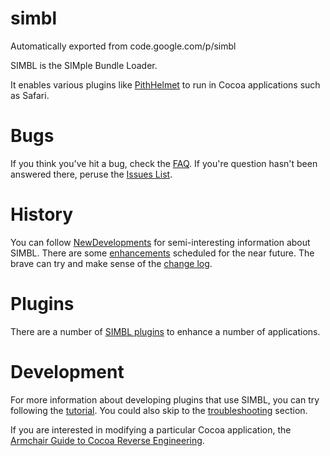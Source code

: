 # simbl
Automatically exported from code.google.com/p/simbl


SIMBL is the SIMple Bundle Loader.

It enables various plugins like [PithHelmet](http://culater.net/software/PithHelmet/) to run in Cocoa applications such as Safari.

# Bugs
If you think you've hit a bug, check the [FAQ](https://code.google.com/p/simbl/wiki/FAQ). If you're question hasn't been answered there, peruse the [Issues List](http://code.google.com/p/simbl/issues/list).

# History
You can follow [NewDevelopments](https://code.google.com/p/simbl/wiki/NewDevelopments) for semi-interesting information about SIMBL. There are some [enhancements](https://code.google.com/p/simbl/wiki/TODO) scheduled for the near future. The brave can try and make sense of the [change log](http://code.google.com/p/simbl/source/browse/CHANGES).

# Plugins
There are a number of [SIMBL plugins](https://code.google.com/p/simbl/wiki/SIMBLPlugins) to enhance a number of applications.

# Development
For more information about developing plugins that use SIMBL, you can try following the [tutorial](https://code.google.com/p/simbl/wiki/Tutorial). You could also skip to the [troubleshooting](https://code.google.com/p/simbl/wiki/Tutorial#Debugging_and_Troubleshooting) section.

If you are interested in modifying a particular Cocoa application, the [Armchair Guide to Cocoa Reverse Engineering](https://code.google.com/p/simbl/wiki/CocoaReverseEngineering).
